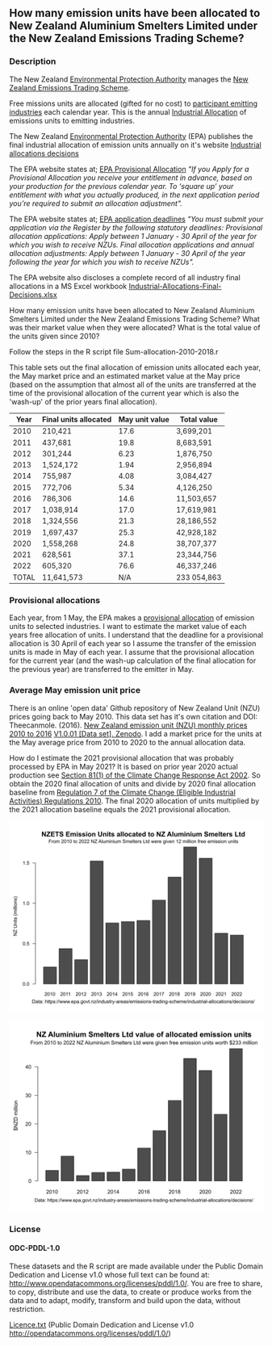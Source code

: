## How many emission units have been allocated to New Zealand Aluminium Smelters Limited under the New Zealand Emissions Trading Scheme? 

### Description

The New Zealand [Environmental Protection Authority](https://www.epa.govt.nz) manages the [New Zealand Emissions Trading Scheme](https://www.epa.govt.nz/industry-areas/emissions-trading-scheme/). 

Free missions units are allocated (gifted for no cost) to [participant emitting industries](https://www.epa.govt.nz/industry-areas/emissions-trading-scheme/industries-in-the-emissions-trading-scheme/) each calendar year. This is the annual [Industrial Allocation](https://www.epa.govt.nz/industry-areas/emissions-trading-scheme/industrial-allocations/) of emissions units to emitting industries.
    
The New Zealand [Environmental Protection Authority](https://www.epa.govt.nz) (EPA) publishes the final industrial allocation of emission units annually on it's website [Industrial allocations decisions](https://www.epa.govt.nz/industry-areas/emissions-trading-scheme/industrial-allocations/decisions/)

The EPA website states at; [EPA Provisional Allocation](https://www.epa.govt.nz/industry-areas/emissions-trading-scheme/industrial-allocations/how-to-apply/) 
*"If you Apply for a Provisional Allocation you receive your entitlement in advance, based on your production for the previous calendar year. To ‘square up’ your entitlement with what you actually produced, in the next application period you’re required to submit an allocation adjustment".*

The EPA website states at; [EPA application deadlines](https://www.epa.govt.nz/industry-areas/emissions-trading-scheme/industrial-allocations/how-to-apply/) 
*"You must submit your application via the Register by the following statutory deadlines: Provisional allocation applications: Apply between 1 January - 30 April of the year for which you wish to receive NZUs. Final allocation applications and annual allocation adjustments: Apply between 1 January - 30 April of the year following the year for which you wish to receive NZUs".*

The EPA website also discloses a complete record of all industry final allocations in a MS Excel workbook [Industrial-Allocations-Final-Decisions.xlsx](https://www.epa.govt.nz/assets/Uploads/Documents/Emissions-Trading-Scheme/Reports/Industrial-Allocations/Industrial-Allocations-Final-Decisions.xlsx)

How many emission units have been allocated to New Zealand Aluminium Smelters Limited under the New Zealand Emissions Trading Scheme? What was their market value when they were allocated? What is the total value of the units given since 2010?

Follow the steps in the R script file Sum-allocation-2010-2018.r

This table sets out the final allocation of emission units allocated each year, the May market price and an estimated market value at the May price (based on the assumption that almost all of the units are transferred at the time of the provisional allocation of the current year which is also the 'wash-up' of the prior years final allocation).

|   Year |Final units allocated | May unit value | Total value |
|----	 |----       |---- 	 |----     |	
|  2010  |   210,421  | 17.6  | 3,699,201|
|   2011 |   437,681  | 19.8  | 8,683,591|
|   2012 |   301,244  |  6.23 | 1,876,750|
|   2013 |  1,524,172  |  1.94 | 2,956,894|
|   2014 |   755,987  |  4.08 | 3,084,427|
|   2015 |   772,706  |  5.34 | 4,126,250|
|   2016 |   786,306  | 14.6  |11,503,657|
|   2017 |  1,038,914  | 17.0  |17,619,981|
|   2018 |  1,324,556  | 21.3  |28,186,552|
|  2019  |  1,697,437  | 25.3  |42,928,182|
|  2020  |  1,558,268  | 24.8  |38,707,377|
|  2021  |    628,561  | 37.1  |23,344,756|
|  2022  |    605,320  | 76.6  |46,337,246|
|TOTAL	 | 11,641,573  |N/A    |233 054,863|

### Provisional allocations
Each year, from 1 May, the EPA makes a [provisional allocation](https://www.epa.govt.nz/industry-areas/emissions-trading-scheme/industrial-allocations/) of emission units to selected industries. I want to estimate the market value of each years free allocation of units. I understand that the deadline for a provisional allocation is 30 April of each year so I assume the transfer of the emission units is made in May of each year. I assume that the provisional allocation for the current year (and the wash-up calculation of the final allocation for the previous year) are transferred to the emitter in May.

### Average May emission unit price
There is an online 'open data' Github repository of New Zealand Unit (NZU) prices going back to May 2010. This data set has it's own citation and DOI: Theecanmole. (2016). [New Zealand emission unit (NZU) monthly prices 2010 to 2016](https://github.com/theecanmole/nzu) [V1.0.01 [Data set]. Zenodo](http://doi.org/10.5281/zenodo.221328). I add a market price for the units at the May average price from 2010 to 2020 to the annual allocation data. 

How do I estimate the 2021 provisional allocation that was probably processed by EPA in May 2021? It is based on prior year 2020 actual production see [Section 81(1) of the Climate Change Response Act 2002](https://www.legislation.govt.nz/act/public/2002/0040/latest/DLM1662643.html). So obtain the 2020 final allocation of units and divide by 2020 final allocation baseline from [Regulation 7 of the Climate Change (Eligible Industrial Activities) Regulations 2010](https://www.legislation.govt.nz/regulation/public/2010/0189/latest/DLM3075118.html). The final 2020 allocation of units multiplied by the 2021 allocation baseline equals the 2021 provisional allocation. 

![Quantity of NZETS Emission Units Allocated to NZ Aluminium Smelters Ltd from 2010](NZAL-2010-2020-allocations_720-540font11.svg)

![Value of NZETS Emission Units Allocated to NZ Aluminium Smelters Ltd from 2010](NZAL-allocation-value-720-540f12.svg)


### License

#### ODC-PDDL-1.0

These datasets and the R script are made available under the Public Domain Dedication and License v1.0 whose full text can be found at: http://www.opendatacommons.org/licenses/pddl/1.0/. You are free to share, to copy, distribute and use the data, to create or produce works from the data and to adapt, modify, transform and build upon the data, without restriction.

[Licence.txt](https://github.com/theecanmole/nzu/blob/master/Licence.txt) (Public Domain  Dedication and License v1.0 http://opendatacommons.org/licenses/pddl/1.0/)
